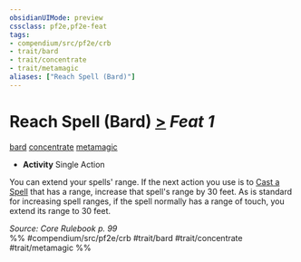 ```yaml
---
obsidianUIMode: preview
cssclass: pf2e,pf2e-feat
tags:
- compendium/src/pf2e/crb
- trait/bard
- trait/concentrate
- trait/metamagic
aliases: ["Reach Spell (Bard)"]
---
```

# Reach Spell (Bard)  [>](/rules/core-rulebook/chapter-9-playing-the-game.md#Actions "Single Action") *Feat 1*  
[bard](/rules/traits/bard.md)  [concentrate](/rules/traits/concentrate.md)  [metamagic](/rules/traits/metamagic.md)  

- **Activity** Single Action

You can extend your spells' range. If the next action you use is to [Cast a Spell](/rules/actions/cast-a-spell.md) that has a range, increase that spell's range by 30 feet. As is standard for increasing spell ranges, if the spell normally has a range of touch, you extend its range to 30 feet.

*Source: Core Rulebook p. 99*  
%% #compendium/src/pf2e/crb #trait/bard #trait/concentrate #trait/metamagic %%